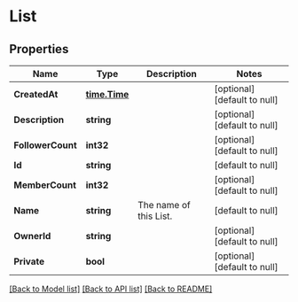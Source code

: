 # List

## Properties
Name | Type | Description | Notes
------------ | ------------- | ------------- | -------------
**CreatedAt** | [**time.Time**](time.Time.md) |  | [optional] [default to null]
**Description** | **string** |  | [optional] [default to null]
**FollowerCount** | **int32** |  | [optional] [default to null]
**Id** | **string** |  | [default to null]
**MemberCount** | **int32** |  | [optional] [default to null]
**Name** | **string** | The name of this List. | [default to null]
**OwnerId** | **string** |  | [optional] [default to null]
**Private** | **bool** |  | [optional] [default to null]

[[Back to Model list]](../README.md#documentation-for-models) [[Back to API list]](../README.md#documentation-for-api-endpoints) [[Back to README]](../README.md)


